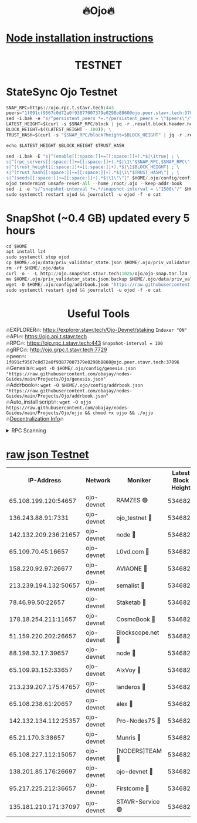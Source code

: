 <h1 align="center"> 🔥Ojo🔥</h1>

[Node installation instructions](https://github.com/obajay/nodes-Guides/tree/main/Projects/Ojo)
=

<h1 align="center"> TESTNET</h1>

# StateSync Ojo Testnet
```python
SNAP_RPC=https://ojo.rpc.t.stavr.tech:443
peers="1f091cf9567c0d72a0f93877007379e0298b8860@ojo.peer.stavr.tech:37096"
sed -i.bak -e "s/^persistent_peers *=.*/persistent_peers = \"$peers\"/" $HOME/.ojo/config/config.toml
LATEST_HEIGHT=$(curl -s $SNAP_RPC/block | jq -r .result.block.header.height); \
BLOCK_HEIGHT=$((LATEST_HEIGHT - 100)); \
TRUST_HASH=$(curl -s "$SNAP_RPC/block?height=$BLOCK_HEIGHT" | jq -r .result.block_id.hash)

echo $LATEST_HEIGHT $BLOCK_HEIGHT $TRUST_HASH

sed -i.bak -E "s|^(enable[[:space:]]+=[[:space:]]+).*$|\1true| ; \
s|^(rpc_servers[[:space:]]+=[[:space:]]+).*$|\1\"$SNAP_RPC,$SNAP_RPC\"| ; \
s|^(trust_height[[:space:]]+=[[:space:]]+).*$|\1$BLOCK_HEIGHT| ; \
s|^(trust_hash[[:space:]]+=[[:space:]]+).*$|\1\"$TRUST_HASH\"| ; \
s|^(seeds[[:space:]]+=[[:space:]]+).*$|\1\"\"|" $HOME/.ojo/config/config.toml
ojod tendermint unsafe-reset-all --home /root/.ojo --keep-addr-book
sed -i -e "s/^snapshot-interval *=.*/snapshot-interval = \"1500\"/" $HOME/.ojo/config/app.toml
sudo systemctl restart ojod && journalctl -u ojod -f -o cat
```
# SnapShot (~0.4 GB) updated every 5 hours
```python
cd $HOME
apt install lz4
sudo systemctl stop ojod
cp $HOME/.ojo/data/priv_validator_state.json $HOME/.ojo/priv_validator_state.json.backup
rm -rf $HOME/.ojo/data
curl -o - -L http://ojo.snapshot.stavr.tech:1026/ojo/ojo-snap.tar.lz4 | lz4 -c -d - | tar -x -C $HOME/.ojo --strip-components 2
mv $HOME/.ojo/priv_validator_state.json.backup $HOME/.ojo/data/priv_validator_state.json
wget -O $HOME/.ojo/config/addrbook.json "https://raw.githubusercontent.com/obajay/nodes-Guides/main/Projects/Ojo/addrbook.json"
sudo systemctl restart ojod && journalctl -u ojod -f -o cat
```
 <h1 align="center"> Useful Tools</h1>

🔥EXPLORER🔥:        https://explorer.stavr.tech/Ojo-Devnet/staking        `Indexer "ON"` \
🔥API🔥:                     https://ojo.api.t.stavr.tech \
🔥RPC🔥:                    https://ojo.rpc.t.stavr.tech:443              `Snapshot-interval = 100` \
🔥gRPC🔥:                  http://ojo.grpc.t.stavr.tech:7729 \
🔥peer🔥:                   `1f091cf9567c0d72a0f93877007379e0298b8860@ojo.peer.stavr.tech:37096` \
🔥Genesis🔥:    ```wget -O $HOME/.ojo/config/genesis.json "https://raw.githubusercontent.com/obajay/nodes-Guides/main/Projects/Ojo/genesis.json"``` \
🔥Addrbook🔥:    ```wget -O $HOME/.ojo/config/addrbook.json "https://raw.githubusercontent.com/obajay/nodes-Guides/main/Projects/Ojo/addrbook.json"``` \
🔥Auto_install script🔥: ```wget -O ojjo https://raw.githubusercontent.com/obajay/nodes-Guides/main/Projects/Ojo/ojjo && chmod +x ojjo && ./ojjo``` \
🔥[Decentralization Info](https://github.com/obajay/StateSync-snapshots/tree/main/Projects/Ojo/Decentralization)🔥



<details>
<summary>RPC Scanning</summary>

<h2 align="center"> We scan nodes in real time every 4 hours. And we provide the final result of RPC endpoints.
We cannot influence the operation of these nodes in any way. </h2>


```python
If Voting Power is higher than 0 --> then the Node is a validator of the network and may be subject to attack and be a potential threat to the chain.
```
```python
We marked such validators with a red symbol
```

</details>

[raw json Testnet](https://rpc-check.ojot.stavr.tech/ojot/rpc-ojot-result.json)
=


<table><tr><th>IP-Address</th><th>Network</th><th>Moniker</th><th>Latest Block Height</th><th>Earliest Block Height</th><th>Catching Up</th><th>Tx Index</th><th>Voting Power</th><th>Scan Time</th></tr><tr><td>65.108.199.120:54657</td><td>ojo-devnet</td><td>RAMZES 🟢</td><td>5346823</td><td>306156</td><td>False</td><td>on</td><td>0</td><td>2024-02-08T21:04:51.692909512UTC</td></tr><tr><td>136.243.88.91:7331</td><td>ojo-devnet</td><td>ojo_testnet 🔴</td><td>5346824</td><td>308845</td><td>False</td><td>on</td><td>1000</td><td>2024-02-08T21:04:57.958667419UTC</td></tr><tr><td>142.132.209.236:21657</td><td>ojo-devnet</td><td>node 🔴</td><td>5346827</td><td>350001</td><td>False</td><td>on</td><td>1999</td><td>2024-02-08T21:05:11.418230703UTC</td></tr><tr><td>65.109.70.45:16657</td><td>ojo-devnet</td><td>L0vd.com 🔴</td><td>5346828</td><td>695918</td><td>False</td><td>off</td><td>998</td><td>2024-02-08T21:05:19.642223778UTC</td></tr><tr><td>158.220.92.97:26677</td><td>ojo-devnet</td><td>AVIAONE 🔴</td><td>5346826</td><td>2754001</td><td>False</td><td>on</td><td>19926</td><td>2024-02-08T21:05:06.513832894UTC</td></tr><tr><td>213.239.194.132:50657</td><td>ojo-devnet</td><td>semalist 🔴</td><td>5346823</td><td>3223522</td><td>False</td><td>on</td><td>21037</td><td>2024-02-08T21:04:51.964410280UTC</td></tr><tr><td>78.46.99.50:22657</td><td>ojo-devnet</td><td>Staketab 🔴</td><td>5346828</td><td>4254801</td><td>False</td><td>on</td><td>1276</td><td>2024-02-08T21:05:19.960194839UTC</td></tr><tr><td>178.18.254.211:11657</td><td>ojo-devnet</td><td>CosmoBook 🔴</td><td>5346827</td><td>4392001</td><td>False</td><td>off</td><td>1047</td><td>2024-02-08T21:05:13.788682472UTC</td></tr><tr><td>51.159.220.202:26657</td><td>ojo-devnet</td><td>Blockscope.net 🔴</td><td>5346823</td><td>4425001</td><td>False</td><td>on</td><td>1852</td><td>2024-02-08T21:04:50.962625162UTC</td></tr><tr><td>88.198.32.17:39657</td><td>ojo-devnet</td><td>node 🔴</td><td>5346827</td><td>4710001</td><td>False</td><td>on</td><td>93925</td><td>2024-02-08T21:05:14.034413485UTC</td></tr><tr><td>65.109.93.152:33657</td><td>ojo-devnet</td><td>AlxVoy 🔴</td><td>5346827</td><td>4943001</td><td>False</td><td>on</td><td>4491415</td><td>2024-02-08T21:05:11.169886202UTC</td></tr><tr><td>213.239.207.175:47657</td><td>ojo-devnet</td><td>landeros 🔴</td><td>5346826</td><td>4967924</td><td>False</td><td>off</td><td>11083</td><td>2024-02-08T21:05:06.726536528UTC</td></tr><tr><td>65.108.238.61:20657</td><td>ojo-devnet</td><td>alex 🔴</td><td>5346823</td><td>5131001</td><td>False</td><td>on</td><td>11359</td><td>2024-02-08T21:04:51.323433114UTC</td></tr><tr><td>142.132.134.112:25357</td><td>ojo-devnet</td><td>Pro-Nodes75 🔴</td><td>5346824</td><td>5246824</td><td>False</td><td>on</td><td>24651</td><td>2024-02-08T21:04:54.925373077UTC</td></tr><tr><td>65.21.170.3:38657</td><td>ojo-devnet</td><td>Munris 🔴</td><td>5346824</td><td>5246824</td><td>False</td><td>off</td><td>20123</td><td>2024-02-08T21:04:57.280302298UTC</td></tr><tr><td>65.108.227.112:15057</td><td>ojo-devnet</td><td>[NODERS]TEAM 🔴</td><td>5346828</td><td>5246828</td><td>False</td><td>off</td><td>9999</td><td>2024-02-08T21:05:18.830856384UTC</td></tr><tr><td>138.201.85.176:26697</td><td>ojo-devnet</td><td>ojo-devnet 🔴</td><td>5346828</td><td>5246828</td><td>False</td><td>on</td><td>1000024000</td><td>2024-02-08T21:05:19.205407928UTC</td></tr><tr><td>95.217.225.212:36657</td><td>ojo-devnet</td><td>Firstcome 🔴</td><td>5346824</td><td>5251946</td><td>False</td><td>on</td><td>13566</td><td>2024-02-08T21:04:57.640287861UTC</td></tr><tr><td>135.181.210.171:37097</td><td>ojo-devnet</td><td>STAVR-Service 🟢</td><td>5346823</td><td>5343701</td><td>False</td><td>on</td><td>0</td><td>2024-02-08T21:04:52.569571617UTC</td></tr></table>
